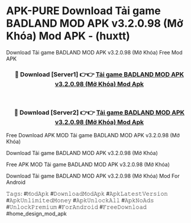 # APK-PURE Download Tải game BADLAND MOD APK v3.2.0.98 (Mở Khóa) Mod APK - (huxtt)
Download Tải game BADLAND MOD APK v3.2.0.98 (Mở Khóa) Free Mod APK

<div align="center">
<h3>🔴 Download [Server1] 👉👉 <a href="https://apk-comot.site?title=Tải_game_BADLAND_MOD_APK_v3.2.0.98_(Mở_Khóa)">Tải game BADLAND MOD APK v3.2.0.98 (Mở Khóa) Mod Apk</a></h3><br>

<h3>🔴 Download [Server2] 👉👉 <a href="https://apk-comot.site?title=Tải_game_BADLAND_MOD_APK_v3.2.0.98_(Mở_Khóa)">Tải game BADLAND MOD APK v3.2.0.98 (Mở Khóa) Mod Apk</a></h3>
</div>


Free Download APK MOD Tải game BADLAND MOD APK v3.2.0.98 (Mở Khóa)

Download Tải game BADLAND MOD APK v3.2.0.98 (Mở Khóa) 

Free APK MOD Tải game BADLAND MOD APK v3.2.0.98 (Mở Khóa) 

Download Tải game BADLAND MOD APK v3.2.0.98 (Mở Khóa) Mod For Android

𝚃𝚊𝚐𝚜: #𝙼𝚘𝚍𝙰𝚙𝚔 #𝙳𝚘𝚠𝚗𝚕𝚘𝚊𝚍𝙼𝚘𝚍𝙰𝚙𝚔 #𝙰𝚙𝚔𝙻𝚊𝚝𝚎𝚜𝚝𝚅𝚎𝚛𝚜𝚒𝚘𝚗 #𝙰𝚙𝚔𝚄𝚗𝚕𝚒𝚖𝚒𝚝𝚎𝚍𝙼𝚘𝚗𝚎𝚢 #𝙰𝚙𝚔𝚄𝚗𝚕𝚘𝚌𝚔𝙰𝚕𝚕 #𝙰𝚙𝚔𝙽𝚘𝙰𝚍𝚜 #𝚄𝚗𝚕𝚘𝚌𝚔𝙿𝚛𝚎𝚖𝚒𝚞𝚖 #𝙵𝚘𝚛𝙰𝚗𝚍𝚛𝚘𝚒𝚍 #𝙵𝚛𝚎𝚎𝙳𝚘𝚠𝚗𝚕𝚘𝚊𝚍 #home_design_mod_apk